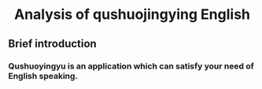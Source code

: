 # <center> Analysis of qushuojingying English </center>
## Brief introduction
### Qushuoyingyu is an application which can satisfy your need of English speaking.
